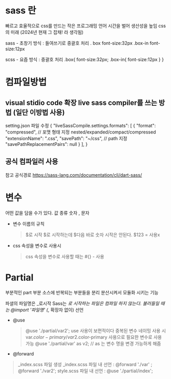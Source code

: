 # sass 란

빠르고 효율적으로 css를 만드는 작은 프로그래밍 언어
시간을 벌어 생산성을 높임
css의 미래 (2024년 현재 그 잡채! 라 생각됨)

sass - 초창기 방식 : 들여쓰기로 중괄호 처리
. box 
	font-size:32px
	.box-in 
		font-size:12px

scss - 요즘 방식 : 중괄호 처리
.box{
	font-size:32px;
	.box-in{
	font-size:12px
	}
}
# 컴파일방법

## visual stidio code 확장 live sass compiler를 쓰는 방법 (일단 이방법 사용)
setting.json 파일 수정
{
	"liveSassCompile.settings.formats": [
		{
			"format": "compressed", // 포맷 형태 지정 nested/expanded/compact/compressed
			"extensionName": ".css",
			"savePath": "~/css", // path 지정
			"savePathReplacementPairs": null
		}
	],
}

## 공식 컴파일러 사용 

참고 공식경로
https://sass-lang.com/documentation/cli/dart-sass/



# 변수

어떤 값을 담을 수가 있다.
값 종류 숫자 , 문자

- 변수 이름의 규칙
	> $로 시작 
	> $로 시작하는데 $다음 바로 숫자 시작은 안된다. $123 = 사용x
	

- css 속성을 변수로 사용시
	> css 속성을 변수로 사용할 때는 #{} - 사용



# Partial

부분적인 part 부분 
소스에 반복되는 부분들을 분리 분산시켜서 모듈화 시키는 기능

파셜의 파일명은 _로시작 
Sass는 _로 시작하는 파일은 컴파일 하지 않는다.
불러들일 때는 @import '파일명' (_, 확장자 없이) 선언


- @use 
	> @use './partial/var2';
	> use 사용이 보편적이다
	> 중복된 변수 네이밍 사용 시 var.$color-primary / var2.$color-primary 사용으로 필요한 변수로 사용 가능
	> @use './partial/var' as v2; // as 는 변수 명을 변경 가능하게 해줌

- @forward
> _index.scss 파일 생성 
> _index.scss 파일 내 선언 : @forward './var' ; @forward './var2'; 
> style.scss 파일 내 선언 : @use './partial/index';

